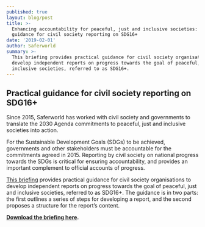 ```yaml
---
published: true
layout: blog/post
title: >-
  Enhancing accountability for peaceful, just and inclusive societies: Practical
  guidance for civil society reporting on SDG16+
date: '2019-02-01'
author: Saferworld
summary: >-
  This briefing provides practical guidance for civil society organisations to
  develop independent reports on progress towards the goal of peaceful, just and
  inclusive societies, referred to as SDG16+.
---
```

## Practical guidance for civil society reporting on SDG16+

Since 2015, Saferworld has worked with civil society and governments to translate the 2030 Agenda commitments to peaceful, just and inclusive societies into action.

For the Sustainable Development Goals (SDGs) to be achieved, governments and other stakeholders must be accountable for the commitments agreed in 2015. Reporting by civil society on national progress towards the SDGs is critical for ensuring accountability, and provides an important complement to official accounts of progress.

[This briefing](https://www.saferworld.org.uk/resources/publications/1201-enhancing-accountability-for-peaceful-just-and-inclusive-societies-practical-guidance-for-civil-society-reporting-on-sdg16) provides practical guidance for civil society organisations to develop independent reports on progress towards the goal of peaceful, just and inclusive societies, referred to as SDG16+. The guidance is in two parts: the first outlines a series of steps for developing a report, and the second proposes a structure for the report’s content.

**[Download the briefing here](https://www.saferworld.org.uk/downloads/practical-guidance-for-civil-society-reporting-on-sdg16-.pdf).**